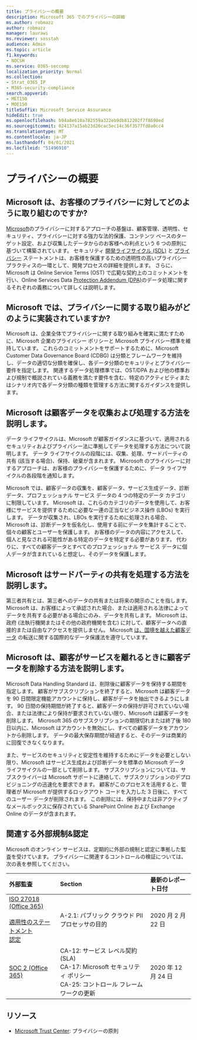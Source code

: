 ```yaml
---
title: プライバシーの概要
description: Microsoft 365 でのプライバシーの詳細
ms.author: robmazz
author: robmazz
manager: laurawi
ms.reviewer: sosstah
audience: Admin
ms.topic: article
f1.keywords:
- NOCSH
ms.service: O365-seccomp
localization_priority: Normal
ms.collection:
- Strat_O365_IP
- M365-security-compliance
search.appverid:
- MET150
- MOE150
titleSuffix: Microsoft Service Assurance
hideEdit: true
ms.openlocfilehash: b94a8e610a782559a322eb9db812202f7f8698ed
ms.sourcegitcommit: 024137a15ab23d26cac5ec14c36f3577fd8a0cc4
ms.translationtype: MT
ms.contentlocale: ja-JP
ms.lasthandoff: 04/01/2021
ms.locfileid: "51496910"
---
```

# <a name="privacy-overview"></a>プライバシーの概要

## <a name="how-does-microsoft-approach-privacy-for-customers"></a>Microsoft は、お客様のプライバシーに対してどのように取り組むのですか?

[Microsoft](https://privacy.microsoft.com/#whatinformationwecollectmodule)のプライバシーに対するアプローチの基盤は、顧客管理、透明性、セキュリティ、プライバシーに対する強力な法的保護、コンテンツ ベースのターゲット設定、および収集したデータからのお客様への利点という 6 つの原則に基づいて構築されています。 セキュリティ [開発ライフサイクル (SDL)](https://www.microsoft.com/securityengineering/sdl/) と [プライバシー](https://privacy.microsoft.com/privacystatement) ステートメントは、お客様を保護するための透明性の高いプライバシープラクティスの一環として、開発プロセスの詳細を提供します。 さらに、Microsoft は Online Service Terms (OST) で広範な契約上のコミットメントを行い、Online Services Data [Protection Addendum (DPA)](https://www.microsoftvolumelicensing.com/DocumentSearch.aspx?Mode=3&DocumentTypeId=67)のデータ処理に関するそれぞれの義務について詳しくは説明します。 [](https://www.microsoft.com/licensing/product-licensing/products)

## <a name="how-does-microsoft-implement-its-privacy-commitments"></a>Microsoft では、プライバシーに関する取り組みがどのように実装されていますか?

Microsoft は、企業全体でプライバシーに関する取り組みを確実に満たすために、Microsoft 企業のプライバシー ポリシーと Microsoft プライバシー標準を維持しています。 これらのコミットメントをサポートするために、Microsoft Customer Data Governance Board (CDBG) は分類とフレームワークを維持し、データの適切な分類を確保し、各データ分類のセキュリティとプライバシー要件を指定します。 関連するデータ処理標準では、OST/DPA および他の標準および規制で概説されている義務を満たす要件を含む、特定のアクティビティまたはシナリオ内で各データ分類の種類を管理する方法に関するガイダンスを提供します。

## <a name="how-does-microsoft-collect-and-process-customer-data"></a>Microsoft は顧客データを収集および処理する方法を説明します。

データ ライフサイクルは、Microsoft が顧客ガイダンスに基づいて、適用されるセキュリティおよびプライバシー法に準拠してデータを処理する方法について説明します。 データ ライフサイクルの段階には、収集、処理、サードパーティの共有 (該当する場合)、保持、破棄が含まれます。 Microsoft のプライバシーに対するアプローチは、お客様のプライバシーを保護するために、データ ライフサイクルの各段階を通知します。

Microsoft では、顧客データの収集を、[](https://www.microsoft.com/trust-center/privacy/customer-data-definitions?rtc=1)顧客データ、サービス生成データ、診断データ、プロフェッショナル サービス データの 4 つの特定のデータ カテゴリに制限しています。 Microsoft は、これらのカテゴリのデータを使用して、お客様にサービスを提供するために必要な一連の正当なビジネス操作 (LBOs) を実行します。 データが収集され、LBOs を実行するために処理される場合、Microsoft は、診断データを仮名化し、使用する前にデータを集計することで、個々の顧客とユーザーを保護します。 お客様のデータの内容にアクセスして、個人と見なされる可能性がある特定のデータを特定する必要があります。 代わりに、すべての顧客データとすべてのプロフェッショナル サービス データに個人データが含まれていると想定し、そのデータを保護します。

## <a name="how-does-microsoft-handle-third-party-sharing"></a>Microsoft はサードパーティの共有を処理する方法を説明します。

第三者共有とは、第三者へのデータの共有または将来の開示のことを指します。 Microsoft は、お客様によって承認された場合、または適用される法律によってデータを共有する必要がある場合にのみ、データを共有します。 Microsoft は、政府 (法執行機関またはその他の政府機関を含む) に対して、顧客データへの直接的または自由なアクセスを提供しません。 Microsoft [は、国境を越えた顧客データ](https://www.microsoft.com/trust-center/privacy/data-location) の転送に関する国際的なデータ保護法を遵守しています。

## <a name="how-does-microsoft-delete-customer-data-when-a-customer-leaves-the-service"></a>Microsoft は、顧客がサービスを離れるときに顧客データを削除する方法を説明します。

Microsoft Data Handling Standard は、削除後に顧客データを保持する期間を指定します。 顧客がサブスクリプションを終了すると、Microsoft は顧客データを 90 日間限定機能アカウントに保持し、顧客がデータを抽出できるようにします。 90 日間の保持期間が終了すると、顧客データの保持が許可されていない場合、または法律により保持が要求されていない限り、Microsoft は顧客データを削除します。 Microsoft 365 のサブスクリプションの期限切れまたは終了後 180 日以内に、Microsoft はアカウントを無効にし、すべての顧客データをアカウントから削除します。 データの最大保存期間が経過すると、そのデータは商業的に回復できなくなります。

また、サービスのセキュリティと安定性を維持するためにデータを必要としない限り、Microsoft はサービス生成および診断データを標準の Microsoft データ ライフサイクルの一部として削除します。 サブスクリプションについては、サブスクライバーは Microsoft サポートに連絡して、サブスクリプションのデプロビジョニングの迅速化を要求できます。 顧客がこのプロセスを活用すると、管理者が Microsoft が提供するロックアウト コードを入力した 3 日後に、すべてのユーザー データが削除されます。 この削除には、保持中または非アクティブなメールボックスに保存されている SharePoint Online および Exchange Online のデータが含まれます。

## <a name="related-external-regulations--certifications"></a>関連する外部規制&認定

Microsoft のオンライン サービスは、定期的に外部の規制と認定に準拠した監査を受けています。 プライバシーに関連するコントロールの検証については、次の表を参照してください。

| **外部監査** | **Section** | **最新のレポート日付** |
|:--------------------|:------------|:-----------------------|  
| [ISO 27018 (Office 365)](https://servicetrust.microsoft.com/ViewPage/MSComplianceGuideV3?command=Download&downloadType=Document&downloadId=d7864d4f-e053-4cc4-a964-fa526d07c3be&tab=7027ead0-3d6b-11e9-b9e1-290b1eb4cdeb&docTab=7027ead0-3d6b-11e9-b9e1-290b1eb4cdeb_ISO_Reports) <br><br> [適用性のステートメント](https://servicetrust.microsoft.com/ViewPage/MSComplianceGuide?command=Download&downloadType=Document&downloadId=8ee1e46b-2ada-4e7b-bb7d-4c55a8cb6fcd&docTab=4ce99610-c9c0-11e7-8c2c-f908a777fa4d_ISO_Reports) <br> [認定](https://servicetrust.microsoft.com/ViewPage/MSComplianceGuideV3?command=Download&downloadType=Document&downloadId=43e89534-f48d-42ea-a7a7-3523ff516036&tab=7027ead0-3d6b-11e9-b9e1-290b1eb4cdeb&docTab=7027ead0-3d6b-11e9-b9e1-290b1eb4cdeb_ISO_Reports) | A-2.1: パブリック クラウド PII プロセッサの目的 | 2020 月 2 月 22 日 |
| [SOC 2 (Office 365)](https://servicetrust.microsoft.com/ViewPage/MSComplianceGuideV3?command=Download&downloadType=Document&downloadId=a73c1738-7892-42b7-acd3-87b6371c53f6&tab=7027ead0-3d6b-11e9-b9e1-290b1eb4cdeb&docTab=7027ead0-3d6b-11e9-b9e1-290b1eb4cdeb_SOC_%2F_SSAE_16_Reports) | CA-12: サービス レベル契約 (SLA) <br> CA-17: Microsoft セキュリティ ポリシー <br> CA-25: コントロール フレームワークの更新 | 2020 年 12 月 24 日 |

## <a name="resources"></a>リソース

- [Microsoft Trust Center](https://www.microsoft.com/trust-center/privacy): プライバシーの原則
